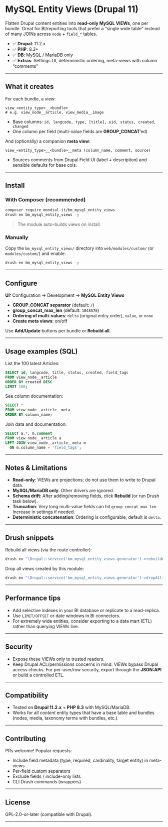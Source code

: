 # MySQL Entity Views (Drupal 11)

Flatten Drupal content entities into **read-only MySQL VIEWs**, one per bundle. Great for BI/reporting tools that prefer a “single wide table” instead of many JOINs across `node` + `field_*` tables.

* ✅ **Drupal**: 11.2.x
* ✅ **PHP**: 8.3+
* ✅ **DB**: MySQL / MariaDB only
* ✅ **Extras**: Settings UI, deterministic ordering, meta-views with column “comments”

---

## What it creates

For each bundle, a view:

```
view_<entity_type>__<bundle>
# e.g. view_node__article, view_media__image
```

* Base columns: `id, langcode, type, [title], uid, status, created, changed`
* One column per field (multi-value fields are **GROUP_CONCAT**’ed)

And (optionally) a companion **meta view**:

```
view_<entity_type>__<bundle>__meta (column_name, comment, source)
```

* Sources comments from Drupal Field UI (label + description) and sensible defaults for base cols.

---

## Install

### With Composer (recommended)

```bash
composer require mondial-it/bm_mysql_entity_views
drush en bm_mysql_entity_views -y
```

> The module auto-builds views on install.

### Manually

Copy the `bm_mysql_entity_views/` directory into `web/modules/custom/` (or `modules/custom/`) and enable:

```bash
drush en bm_mysql_entity_views -y
```

---

## Configure

**UI:** Configuration → Development → **MySQL Entity Views**

* **GROUP_CONCAT separator** (default: `/`)
* **group_concat_max_len** (default: `1048576`)
* **Ordering of multi-values**: `delta` (original entry order), `value`, or `none`
* **Create meta views**: on/off

Use **Add/Update** buttons per bundle or **Rebuild all**.

---

## Usage examples (SQL)

List the 100 latest Articles:

```sql
SELECT id, langcode, title, status, created, field_tags
FROM view_node__article
ORDER BY created DESC
LIMIT 100;
```

See column documentation:

```sql
SELECT *
FROM view_node__article__meta
ORDER BY column_name;
```

Join data and documentation:

```sql
SELECT a.*, m.comment
FROM view_node__article a
LEFT JOIN view_node__article__meta m
  ON m.column_name = 'field_tags';
```

---

## Notes & Limitations

* **Read-only**: VIEWs are projections; do not use them to write to Drupal data.
* **MySQL/MariaDB only**: Other drivers are ignored.
* **Schema drift**: After adding/removing fields, click **Rebuild** (or run Drush task below).
* **Truncation**: Very long multi-value fields can hit `group_concat_max_len`. Increase in settings if needed.
* **Deterministic concatenation**: Ordering is configurable; default is `delta`.

---

## Drush snippets

Rebuild all views (via the route controller):

```bash
drush ev "\Drupal::service('bm_mysql_entity_views.generator')->rebuildAll();"
```

Drop all views created by this module:

```bash
drush ev "\Drupal::service('bm_mysql_entity_views.generator')->dropAll();"
```

---

## Performance tips

* Add selective indexes in your BI database or replicate to a read-replica.
* Use `LIMIT/OFFSET` or date windows in BI connectors.
* For extremely wide entities, consider exporting to a data mart (ETL) rather than querying VIEWs live.

---

## Security

* Expose these VIEWs only to trusted readers.
* Keep Drupal ACL/permissions concerns in mind: VIEWs bypass Drupal access checks. For per-user/row security, export through the **JSON:API** or build a controlled ETL.

---

## Compatibility

* Tested on **Drupal 11.2.x** + **PHP 8.3** with MySQL/MariaDB.
* Works for all *content* entity types that have a base table and bundles (nodes, media, taxonomy terms with bundles, etc.).

---

## Contributing

PRs welcome! Popular requests:

* Include field metadata (type, required, cardinality, target entity) in meta-views
* Per-field custom separators
* Exclude fields / include-only lists
* CLI Drush commands (wrappers)

---

## License

GPL-2.0-or-later (compatible with Drupal).

---

